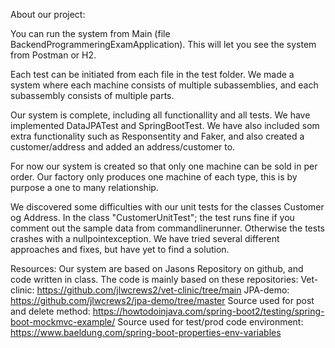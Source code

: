 About our project:

You can run the system from Main (file BackendProgrammeringExamApplication).
This will let you see the system from Postman or H2.

Each test can be initiated from each file in the test folder.
We made a system where each machine consists of multiple subassemblies, and each
subassembly consists of multiple parts.

Our system is complete, including all functionallity and all tests.
We have implemented DataJPATest and SpringBootTest.
We have also included som extra functionality such as Responsentity and Faker,
and also created a customer/address and added an address/customer to.

For now our system is created so that only one machine can be sold in per order.
Our factory only produces one machine of each type, this is by purpose a one to many relationship.

We discovered some difficulties with our unit tests for the classes Customer og Address.
In the class "CustomerUnitTest"; the test runs fine if you comment out the sample data from commandlinerunner.
Otherwise the tests crashes with a nullpointexception. We have tried several different approaches and fixes, but have yet to find a solution. 

Resources:
Our system are based on Jasons Repository on github, and code written in class.
The code is mainly based on these repositories:
Vet-clinic: https://github.com/jlwcrews2/vet-clinic/tree/main
JPA-demo: https://github.com/jlwcrews2/jpa-demo/tree/master
Source used for post and delete method: https://howtodoinjava.com/spring-boot2/testing/spring-boot-mockmvc-example/
Source used for test/prod code environment: https://www.baeldung.com/spring-boot-properties-env-variables


